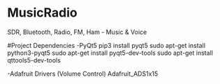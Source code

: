 # MusicRadio
SDR, Bluetooth, Radio, FM, Ham - Music &amp; Voice

#Project Dependencies
-PyQt5
pip3 install pyqt5
sudo apt-get install python3-pyqt5
sudo apt-get install pyqt5-dev-tools
sudo apt-get install qttools5-dev-tools

-Adafruit Drivers (Volume Control)
Adafruit_ADS1x15


